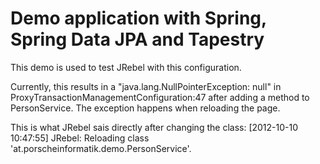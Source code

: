 # Demo application with Spring, Spring Data JPA and Tapestry

This demo is used to test JRebel with this configuration. 

Currently, this results in a "java.lang.NullPointerException: null" in ProxyTransactionManagementConfiguration:47 
after adding a method to PersonService. The exception happens when reloading the page.

This is what JRebel sais directly after changing the class:
[2012-10-10 10:47:55] JRebel: Reloading class 'at.porscheinformatik.demo.PersonService'.
